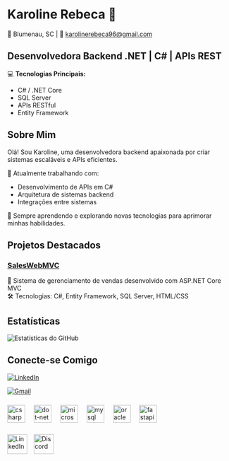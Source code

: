 # Karoline Rebeca 👋

📍 Blumenau, SC | 📧 karolinerebeca96@gmail.com

## Desenvolvedora Backend .NET | C# | APIs REST

💻 **Tecnologias Principais:**  
- C# / .NET Core  
- SQL Server  
- APIs RESTful  
- Entity Framework  

## Sobre Mim

Olá! Sou Karoline, uma desenvolvedora backend apaixonada por criar sistemas escaláveis e APIs eficientes. 

🔹 Atualmente trabalhando com:  
- Desenvolvimento de APIs em C#  
- Arquitetura de sistemas backend  
- Integrações entre sistemas  

🔹 Sempre aprendendo e explorando novas tecnologias para aprimorar minhas habilidades.  

## Projetos Destacados

### [SalesWebMVC](link_do_repositorio)
📌 Sistema de gerenciamento de vendas desenvolvido com ASP.NET Core MVC  
🛠️ Tecnologias: C#, Entity Framework, SQL Server, HTML/CSS  



## Estatísticas

![Estatísticas do GitHub](https://github-readme-stats.vercel.app/api?username=karolinerebeca&show_icons=true&theme=dracula)

## Conecte-se Comigo

[![LinkedIn](https://img.shields.io/badge/LinkedIn-0077B5?style=for-the-badge&logo=linkedin&logoColor=white)](https://www.linkedin.com/in/karolinerebeca/)

[![Gmail](https://img.shields.io/badge/Gmail-D14836?style=for-the-badge&logo=gmail&logoColor=white)](mailto:karolinerebeca96@gmail.com)
###

<div align="left">
  <img src="https://cdn.jsdelivr.net/gh/devicons/devicon/icons/csharp/csharp-original.svg" height="40" alt="csharp logo"  />
  <img width="12" />
  <img src="https://cdn.jsdelivr.net/gh/devicons/devicon/icons/dot-net/dot-net-original.svg" height="40" alt="dot-net logo"  />
  <img width="12" />
  <img src="https://cdn.jsdelivr.net/gh/devicons/devicon/icons/microsoftsqlserver/microsoftsqlserver-plain.svg" height="40" alt="microsoftsqlserver logo"  />
  <img width="12" />
  <img src="https://cdn.jsdelivr.net/gh/devicons/devicon/icons/mysql/mysql-original.svg" height="40" alt="mysql logo"  />
  <img width="12" />
  <img src="https://cdn.jsdelivr.net/gh/devicons/devicon/icons/oracle/oracle-original.svg" height="40" alt="oracle logo"  />
  <img width="12" />
  <img src="https://cdn.jsdelivr.net/gh/devicons/devicon/icons/fastapi/fastapi-original.svg" height="40" alt="fastapi logo"  />
</div>

###

<div style="display: flex; gap: 15px; align-items: center;">
  <!-- LinkedIn (funciona) -->
  <a href="https://linkedin.com/in/karolinerebeca" target="_blank">
    <img src="https://cdn-icons-png.flaticon.com/512/174/174857.png" width="45" alt="LinkedIn"/>
  </a>
  
  <!-- Discord (alternativo) -->
  <a href="#" onclick="alert('Adicione-me no Discord: SeuNome#1234')" style="cursor:pointer">
    <img src="https://cdn-icons-png.flaticon.com/512/906/906361.png" width="45" alt="Discord"/>
  </a>
</div>
